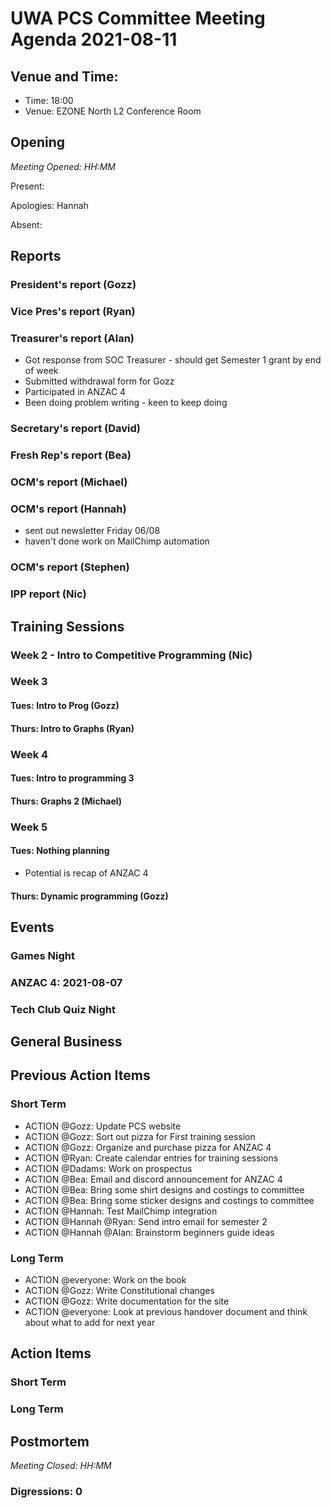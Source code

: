 # UWA PCS Committee Meeting Agenda 2021-08-11

## Venue and Time:

- Time: 18:00
- Venue: EZONE North L2 Conference Room

## Opening

*Meeting Opened: HH:MM*

Present:

Apologies: Hannah 

Absent:

## Reports

### President's report (Gozz)



### Vice Pres's report (Ryan)



### Treasurer's report (Alan)
- Got response from SOC Treasurer - should get Semester 1 grant by end of week
- Submitted withdrawal form for Gozz
- Participated in ANZAC 4
- Been doing problem writing - keen to keep doing

### Secretary's report (David)



### Fresh Rep's report (Bea)



### OCM's report (Michael)



### OCM's report (Hannah)
- sent out newsletter Friday 06/08
- haven't done work on MailChimp automation



### OCM's report (Stephen)



### IPP report (Nic)




## Training Sessions

### Week 2 - Intro to Competitive Programming (Nic)

### Week 3

#### Tues: Intro to Prog (Gozz)

#### Thurs: Intro to Graphs (Ryan)

### Week 4

#### Tues: Intro to programming 3

#### Thurs: Graphs 2 (Michael)

### Week 5

#### Tues: Nothing planning
- Potential is recap of ANZAC 4

#### Thurs: Dynamic programming (Gozz)


## Events

### Games Night



### ANZAC 4: 2021-08-07



### Tech Club Quiz Night




## General Business




## Previous Action Items

### Short Term

- ACTION @Gozz: Update PCS website
- ACTION @Gozz: Sort out pizza for First training session
- ACTION @Gozz: Organize and purchase pizza for ANZAC 4
- ACTION @Ryan: Create calendar entries for training sessions
- ACTION @Dadams: Work on prospectus
- ACTION @Bea: Email and discord announcement for ANZAC 4
- ACTION @Bea: Bring some shirt designs and costings to committee
- ACTION @Bea: Bring some sticker designs and costings to committee
- ACTION @Hannah: Test MailChimp integration
- ACTION @Hannah @Ryan: Send intro email for semester 2
- ACTION @Hannah @Alan: Brainstorm beginners guide ideas

### Long Term

- ACTION @everyone: Work on the book
- ACTION @Gozz: Write Constitutional changes
- ACTION @Gozz: Write documentation for the site
- ACTION @everyone: Look at previous handover document and think about what to add for next year


## Action Items

### Short Term



### Long Term




## Postmortem

*Meeting Closed: HH:MM*

###  Digressions: 0
